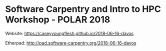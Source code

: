 # Software Carpentry and Intro to HPC Workshop - POLAR 2018

Website: https://caseyyoungflesh.github.io/2018-06-16-davos

Etherpad: http://pad.software-carpentry.org/2018-06-16-davos
